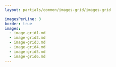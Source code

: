 ```yaml
---
layout: partials/common/images-grid/images-grid

imagesPerLine: 3
border: true
images:
  - image-grid1.md
  - image-grid2.md
  - image-grid3.md
  - image-grid4.md
  - image-grid5.md
  - image-grid6.md
---
```

